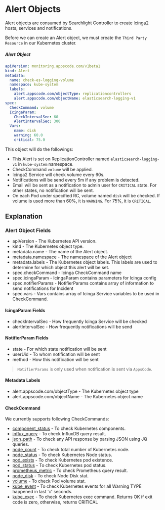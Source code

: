 # Alert Objects

Alert objects are consumed by Searchlight Controller to create Icinga2 hosts, services and notifications.

Before we can create an Alert object, we must create the `Third Party Resource` in our Kubernetes cluster.


##### Alert Object

```yaml
apiVersion: monitoring.appscode.com/v1beta1
kind: Alert
metadata:
  name: check-es-logging-volume
  namespace: kube-system
  labels:
    alert.appscode.com/objectType: replicationcontrollers
    alert.appscode.com/objectName: elasticsearch-logging-v1
spec:
  CheckCommand: volume
  IcingaParam:
    CheckIntervalSec: 60
    AlertIntervalSec: 300
  Vars:
    name: disk
    warning: 60.0
    critical: 75.0
```

This object will do the followings:

* This Alert is set on ReplicationController named `elasticsearch-logging-v1` in `kube-system` namespace.
* CheckCommand `volume` will be applied.
* Icinga2 Service will check volume every 60s.
* Notifications will be send every 5m if any problem is detected.
* Email will be sent as a notification to admin user for `CRITICAL` state. For other states, no notification will be sent.
* On each Pod under specified RC, volume named `disk` will be checked. If volume is used more than 60%, it is `WARNING`. For 75%, it is `CRITICAL`.

## Explanation

### Alert Object Fields

* apiVersion - The Kubernetes API version.
* kind - The Kubernetes object type.
* metadata.name - The name of the Alert object.
* metadata.namespace - The namespace of the Alert object
* metadata.labels - The Kubernetes object labels. This labels are used to determine for which object this alert will be set.
* spec.checkCommand - Icinga CheckCommand name
* spec.icingaParam - IcingaParam contains parameters for Icinga config
* spec.notifierParams - NotifierParams contains array of information to send notifications for Incident
* spec.vars - Vars contains array of Icinga Service variables to be used in CheckCommand.


#### IcingaParam Fields

* checkIntervalSec - How frequently Icinga Service will be checked
* alertIntervalSec - How frequently notifications will be send

#### NotifierParam Fields

* state - For which state notification will be sent
* userUid - To whom notification will be sent
* method - How this notification will be sent

> `NotifierParams` is only used when notification is sent via `AppsCode`.

#### Metadata Labels
* alert.appscode.com/objectType - The Kubernetes object type
* alert.appscode.com/objectName - The Kubernetes object name

#### CheckCommand

We currently supports following CheckCommands:

* [component_status](check-command/component_status.md) - To check Kubernetes components.
* [influx_query](check-command/influx_query.md) - To check InfluxDB query result.
* [json_path](check-command/json_path.md) - To check any API response by parsing JSON using JQ queries.
* [node_count](check-command/node_count.md) - To check total number of Kubernetes node.
* [node_status](check-command/node_status.md) - To check Kubernetes Node status.
* [pod_exists](check-command/pod_exists.md) - To check Kubernetes pod existence.
* [pod_status](check-command/pod_status.md) - To check Kubernetes pod status.
* [prometheus_metric](check-command/prometheus_metric.md) - To check Prometheus query result.
* [node_disk](check-command/node_disk.md) - To check Node Disk stat.
* [volume](check-command/volume.md) - To check Pod volume stat.
* [kube_event](check-command/kube_event.md) - To check Kubernetes events for all Warning TYPE happened in last 'c' seconds.
* [kube_exec](check-command/kube_exec.md) - To check Kubernetes exec command. Returns OK if exit code is zero, otherwise, returns CRITICAL
